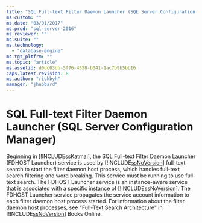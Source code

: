 ```yaml
---
title: "SQL Full-text Filter Daemon Launcher (SQL Server Configuration Manager) | Microsoft Docs"
ms.custom: ""
ms.date: "03/01/2017"
ms.prod: "sql-server-2016"
ms.reviewer: ""
ms.suite: ""
ms.technology: 
  - "database-engine"
ms.tgt_pltfrm: ""
ms.topic: "article"
ms.assetid: d0dc03db-5f76-4558-b041-1ac7b9b5bb16
caps.latest.revision: 8
ms.author: "rickbyh"
manager: "jhubbard"
---
```

# SQL Full-text Filter Daemon Launcher (SQL Server Configuration Manager)
  Beginning in [!INCLUDE[ssKatmai](../../analysis-services/data-mining/includes/sskatmai-md.md)], the SQL Full-text Filter Daemon Launcher (FDHOST Launcher) service is used by [!INCLUDE[ssNoVersion](../../advanced-analytics/r-services/includes/ssnoversion-md.md)] full-text search to start the filter daemon host process, which handles full-text search filtering and word breaking. This service must be running to use full-text search. The FDHOST Launcher service is an instance-aware service that is associated with a specific instance of [!INCLUDE[ssNoVersion](../../advanced-analytics/r-services/includes/ssnoversion-md.md)]. The FDHOST Launcher service propagates the service account information to each filter daemon host process started. For information about the filter daemon host processes, see "Full-Text Search Architecture" in [!INCLUDE[ssNoVersion](../../advanced-analytics/r-services/includes/ssnoversion-md.md)] Books Online.  
  
  
